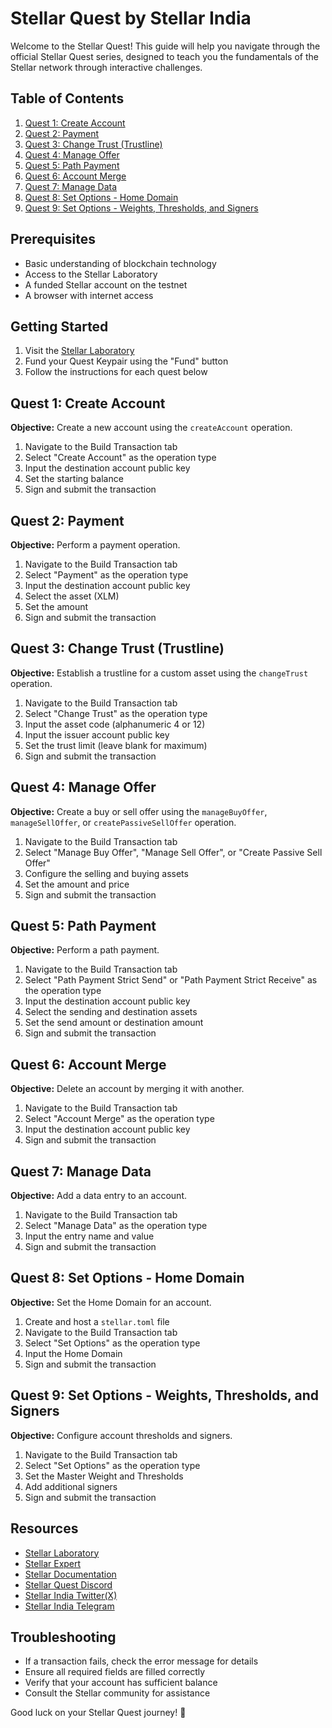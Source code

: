 # Stellar Quest by Stellar India

Welcome to the Stellar Quest! This guide will help you navigate through the official Stellar Quest series, designed to teach you the fundamentals of the Stellar network through interactive challenges.

## Table of Contents

1. [Quest 1: Create Account](#quest-1-create-account)
2. [Quest 2: Payment](#quest-2-payment)
3. [Quest 3: Change Trust (Trustline)](#quest-3-change-trust-trustline)
4. [Quest 4: Manage Offer](#quest-4-manage-offer)
5. [Quest 5: Path Payment](#quest-5-path-payment)
6. [Quest 6: Account Merge](#quest-6-account-merge)
7. [Quest 7: Manage Data](#quest-7-manage-data)
8. [Quest 8: Set Options - Home Domain](#quest-8-set-options-home-domain)
9. [Quest 9: Set Options - Weights, Thresholds, and Signers](#quest-9-set-options-weights-thresholds-and-signers)

## Prerequisites

- Basic understanding of blockchain technology
- Access to the Stellar Laboratory
- A funded Stellar account on the testnet
- A browser with internet access

## Getting Started

1. Visit the [Stellar Laboratory](https://www.stellar.org/laboratory/)
2. Fund your Quest Keypair using the "Fund" button
3. Follow the instructions for each quest below

## Quest 1: Create Account

**Objective:** Create a new account using the `createAccount` operation.

1. Navigate to the Build Transaction tab
2. Select "Create Account" as the operation type
3. Input the destination account public key
4. Set the starting balance
5. Sign and submit the transaction

## Quest 2: Payment

**Objective:** Perform a payment operation.

1. Navigate to the Build Transaction tab
2. Select "Payment" as the operation type
3. Input the destination account public key
4. Select the asset (XLM)
5. Set the amount
6. Sign and submit the transaction

## Quest 3: Change Trust (Trustline)

**Objective:** Establish a trustline for a custom asset using the `changeTrust` operation.

1. Navigate to the Build Transaction tab
2. Select "Change Trust" as the operation type
3. Input the asset code (alphanumeric 4 or 12)
4. Input the issuer account public key
5. Set the trust limit (leave blank for maximum)
6. Sign and submit the transaction

## Quest 4: Manage Offer

**Objective:** Create a buy or sell offer using the `manageBuyOffer`, `manageSellOffer`, or `createPassiveSellOffer` operation.

1. Navigate to the Build Transaction tab
2. Select "Manage Buy Offer", "Manage Sell Offer", or "Create Passive Sell Offer"
3. Configure the selling and buying assets
4. Set the amount and price
5. Sign and submit the transaction

## Quest 5: Path Payment

**Objective:** Perform a path payment.

1. Navigate to the Build Transaction tab
2. Select "Path Payment Strict Send" or "Path Payment Strict Receive" as the operation type
3. Input the destination account public key
4. Select the sending and destination assets
5. Set the send amount or destination amount
6. Sign and submit the transaction

## Quest 6: Account Merge

**Objective:** Delete an account by merging it with another.

1. Navigate to the Build Transaction tab
2. Select "Account Merge" as the operation type
3. Input the destination account public key
4. Sign and submit the transaction

## Quest 7: Manage Data

**Objective:** Add a data entry to an account.

1. Navigate to the Build Transaction tab
2. Select "Manage Data" as the operation type
3. Input the entry name and value
4. Sign and submit the transaction

## Quest 8: Set Options - Home Domain

**Objective:** Set the Home Domain for an account.

1. Create and host a `stellar.toml` file
2. Navigate to the Build Transaction tab
3. Select "Set Options" as the operation type
4. Input the Home Domain
5. Sign and submit the transaction

## Quest 9: Set Options - Weights, Thresholds, and Signers

**Objective:** Configure account thresholds and signers.

1. Navigate to the Build Transaction tab
2. Select "Set Options" as the operation type
3. Set the Master Weight and Thresholds
4. Add additional signers
5. Sign and submit the transaction


## Resources

- [Stellar Laboratory](https://www.stellar.org/laboratory/)
- [Stellar Expert](https://stellar.expert/)
- [Stellar Documentation](https://developers.stellar.org/docs/)
- [Stellar Quest Discord](https://discord.gg/stellar)
- [Stellar India Twitter(X)](https://x.com/stellar_ind)
- [Stellar India Telegram](https://t.me/stellarindia)

## Troubleshooting

- If a transaction fails, check the error message for details
- Ensure all required fields are filled correctly
- Verify that your account has sufficient balance
- Consult the Stellar community for assistance

Good luck on your Stellar Quest journey! 🚀
